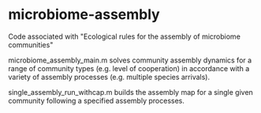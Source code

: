 # microbiome-assembly
Code associated with "Ecological rules for the assembly of microbiome communities"

microbiome_assembly_main.m solves community assembly dynamics for a range of community types (e.g. level of cooperation) in accordance with a variety of assembly processes (e.g. multiple species arrivals).

single_assembly_run_withcap.m builds the assembly map for a single given community following a specified assembly processes.

